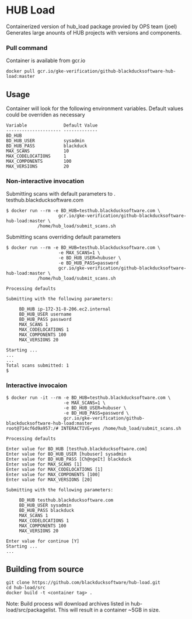 # HUB Load

Containerized version of hub_load package provied by OPS team (joel)
Generates large anounts of HUB projects with versions and components.

### Pull command

Container is available from gcr.io
```
docker pull gcr.io/gke-verification/github-blackducksoftware-hub-load:master
```

## Usage

Container will look for the following environment variables. Default values could be overriden as necessary


```
Variable              Default Value
--------------------- -------------
BD_HUB                  
BD_HUB_USER           sysadmin
BD_HUB_PASS           blackduck
MAX_SCANS             10
MAX_CODELOCATIONS     1
MAX_COMPONENTS        100
MAX_VERSIONS          20
```

### Non-interactive invocation

Submitting scans with default parameters to . testhub.blackducksoftware.com 
```
$ docker run --rm -e BD_HUB=testhub.blackducksoftware.com \
                    gcr.io/gke-verification/github-blackducksoftware-hub-load:master \
		    /home/hub_load/submit_scans.sh
```

Submitting scans overriding default parameters 

```
$ docker run --rm -e BD_HUB=testhub.blackducksoftware.com \
                    -e MAX_SCANS=1 \
                    -e BD_HUB_USER=hubuser \
                    -e BD_HUB_PASS=password 
                    gcr.io/gke-verification/github-blackducksoftware-hub-load:master \
		    /home/hub_load/submit_scans.sh

Processing defaults

Submitting with the following parameters:

	 BD_HUB ip-172-31-8-206.ec2.internal
	 BD_HUB_USER username
	 BD_HUB_PASS password
	 MAX_SCANS 1
	 MAX_CODELOCATIONS 1
	 MAX_COMPONENTS 100
	 MAX_VERSIONS 20

Starting ...
...
...
Total scans submitted: 1
$
```

### Interactive invocaion

```
$ docker run -it --rm -e BD_HUB=testhub.blackducksoftware.com \
                      -e MAX_SCANS=1 \
                      -e BD_HUB_USER=hubuser \
                      -e BD_HUB_PASS=password \
                      gcr.io/gke-verification/github-blackducksoftware-hub-load:master
root@714cf6d9a957:/# INTERACTIVE=yes /home/hub_load/submit_scans.sh 

Processing defaults

Enter value for BD_HUB [testhub.blackducksoftware.com] 
Enter value for BD_HUB_USER [hubuser] sysadmin
Enter value for BD_HUB_PASS [Ch@ngeIt] blackduck
Enter value for MAX_SCANS [1] 
Enter value for MAX_CODELOCATIONS [1] 
Enter value for MAX_COMPONENTS [100] 
Enter value for MAX_VERSIONS [20] 

Submitting with the following parameters:

	 BD_HUB testhub.blackducksoftware.com
	 BD_HUB_USER sysadmin
	 BD_HUB_PASS blackduck
	 MAX_SCANS 1
	 MAX_CODELOCATIONS 1
	 MAX_COMPONENTS 100
	 MAX_VERSIONS 20

Enter value for continue [Y] 
Starting ...
...
```


## Building from source

```
git clone https://github.com/blackducksoftware/hub-load.git
cd hub-load/src
docker build -t <container tag> . 
```

Note: Build  process will download archives listed in hub-load/src/packagelist. This will result in a container ~5GB in size. 
